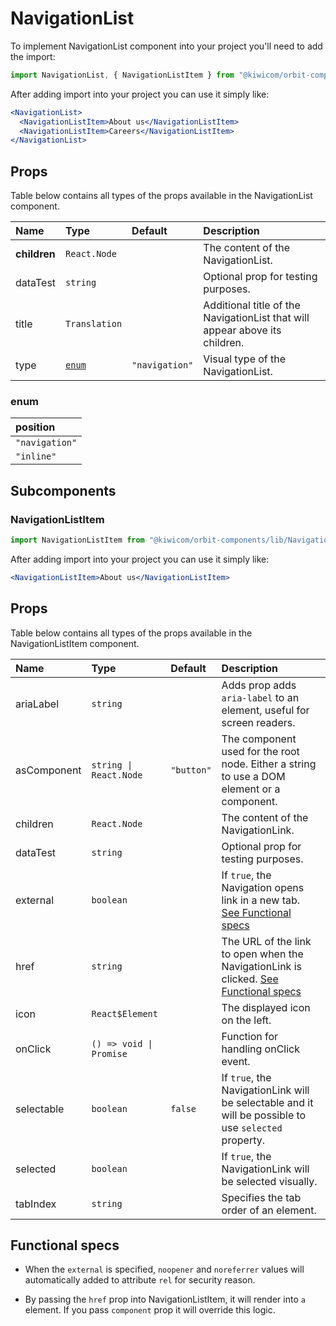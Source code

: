 # NavigationList
To implement NavigationList component into your project you'll need to add the import:
```jsx
import NavigationList, { NavigationListItem } from "@kiwicom/orbit-components/lib/NavigationList";
```
After adding import into your project you can use it simply like:
```jsx
<NavigationList>
  <NavigationListItem>About us</NavigationListItem>
  <NavigationListItem>Careers</NavigationListItem>
</NavigationList>
```
## Props
Table below contains all types of the props available in the NavigationList component.

| Name          | Type                              | Default         | Description                      |
| :------------ | :-------------------------------- | :-------------- | :------------------------------- |
| **children**  | `React.Node`                      |                 | The content of the NavigationList.
| dataTest      | `string`                          |                 | Optional prop for testing purposes.
| title         | `Translation`                     |                 | Additional title of the NavigationList that will appear above its children.
| type          | [`enum`](#enum)                   | `"navigation"`  | Visual type of the NavigationList.

### enum

| position          |
| :---------------- |
| `"navigation"`    |
| `"inline"`        |

## Subcomponents

### NavigationListItem
```jsx
import NavigationListItem from "@kiwicom/orbit-components/lib/NavigationListItem";
```
After adding import into your project you can use it simply like:
```jsx
<NavigationListItem>About us</NavigationListItem>
```
## Props
Table below contains all types of the props available in the NavigationListItem component.

| Name          | Type                              | Default         | Description                      |
| :------------ | :-------------------------------- | :-------------- | :------------------------------- |
| ariaLabel     | `string`                          |                 | Adds prop adds `aria-label` to an element, useful for screen readers.
| asComponent   | `string \| React.Node`            | `"button"`      | The component used for the root node. Either a string to use a DOM element or a component.
| children      | `React.Node`                      |                 | The content of the NavigationLink.
| dataTest      | `string`                          |                 | Optional prop for testing purposes.
| external      | `boolean`                         |                 | If `true`, the Navigation opens link in a new tab. [See Functional specs](#functional-specs)
| href          | `string`                          |                 | The URL of the link to open when the NavigationLink is clicked. [See Functional specs](#functional-specs)
| icon          | `React$Element`                   |                 | The displayed icon on the left.
| onClick       | `() => void \| Promise`           |                 | Function for handling onClick event.
| selectable    | `boolean`                         | `false`         | If `true`, the NavigationLink will be selectable and it will be possible to use `selected` property.
| selected      | `boolean`                         |                 | If `true`, the NavigationLink will be selected visually.
| tabIndex      | `string`                          |                 | Specifies the tab order of an element.

## Functional specs
* When the `external` is specified, `noopener` and `noreferrer` values will automatically added to attribute `rel` for security reason.

* By passing the `href` prop into NavigationListItem, it will render into `a` element. If you pass `component` prop it will override this logic.
